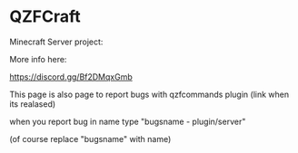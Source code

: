 # QZFCraft
Minecraft Server project:

More info here:

https://discord.gg/Bf2DMqxGmb

This page is also page to report bugs with qzfcommands plugin (link when its realased)

when you report bug in name type "bugsname - plugin/server"

(of course replace "bugsname" with name)
